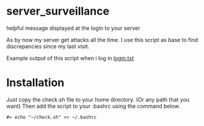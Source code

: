 server_surveillance
===================

helpful message displayed at the login to your server



As by now my server get attacks all the time.
I use this script as base to find discrepancies since my last visit.


Example output of this script when i log in [login.txt](login.txt)



Installation
===================

Just copy the check.sh file to your home directory. (Or any path that you want)
Then add the script to your .bashrc using the command below.

<code>#> echo "~/check.sh" >> ~/.bashrc</code>




